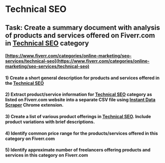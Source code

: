 # Technical SEO
## Task: Create a summary document with analysis of products and services offered on Fiverr.com in [Technical SEO](https://www.fiverr.com/categories/online-marketing/seo-services/technical-seo) category
#### [https://www.fiverr.com/categories/online-marketing/seo-services/technical-seo](https://www.fiverr.com/categories/online-marketing/seo-services/technical-seo)
#### 1) Create a short general description for products and services offered in the [Technical SEO](https://www.fiverr.com/categories/online-marketing/seo-services/technical-seo)
#### 2) Extract product/service information for [Technical SEO](https://www.fiverr.com/categories/online-marketing/seo-services/technical-seo) category as listed on Fiverr.com website into a separate CSV file using [Instant Data Scraper](https://chrome.google.com/webstore/detail/instant-data-scraper/ofaokhiedipichpaobibbnahnkdoiiah) Chrome extension.
#### 3) Create a list of various product offerings in [Technical SEO](https://www.fiverr.com/categories/online-marketing/seo-services/technical-seo). Include product variations with brief descriptions.
#### 4) Identify common price range for the products/services offered in this category on Fiverr.com
#### 5) Identify approximate number of freelancers offering products and services in this category on Fiverr.com
